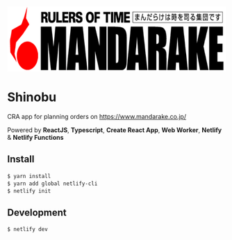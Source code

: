<p align="center">
  <img alt="styled-components" src="https://raw.githubusercontent.com/imouto1994/shinobu/master/src/images/logo.png" height="150px" />
</p>

# Shinobu

CRA app for planning orders on https://www.mandarake.co.jp/

Powered by **ReactJS**, **Typescript**, **Create React App**, **Web Worker**, **Netlify** & **Netlify Functions**

## Install

```bash
$ yarn install
$ yarn add global netlify-cli
$ netlify init
```

## Development

```bash
$ netlify dev
```
